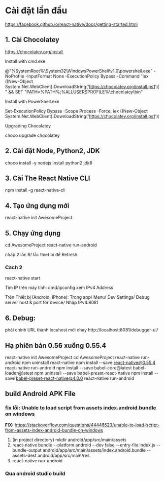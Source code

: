 # Cài đặt lần đầu

https://facebook.github.io/react-native/docs/getting-started.html

## 1. Cài Chocolatey

https://chocolatey.org/install

Install with cmd.exe

@"%SystemRoot%\System32\WindowsPowerShell\v1.0\powershell.exe" -NoProfile -InputFormat None -ExecutionPolicy Bypass -Command "iex ((New-Object System.Net.WebClient).DownloadString('https://chocolatey.org/install.ps1'))" && SET "PATH=%PATH%;%ALLUSERSPROFILE%\chocolatey\bin"

Install with PowerShell.exe

Set-ExecutionPolicy Bypass -Scope Process -Force; iex ((New-Object System.Net.WebClient).DownloadString('https://chocolatey.org/install.ps1'))

Upgrading Chocolatey

choco upgrade chocolatey

## 2. Cài đặt Node, Python2, JDK

choco install -y nodejs.install python2 jdk8

## 3. Cài The React Native CLI

npm install -g react-native-cli

## 4. Tạo ứng dụng mới

react-native init AwesomeProject

## 5. Chạy ứng dụng

cd AwesomeProject
react-native run-android

nhấp 2 lần R/ lắc thiet bi để Refresh

### Cach 2

react-native start

Tìm IP trên máy tính: 
cmd/ipconfig
xem IPv4 Address

Trên Thiết bị (Android, iPhone):
Trong app/ Menu/ Dev Settings/ Debug server host & port for device/ 
Nhập IPv4:8081

## 6. Debug:

phải chỉnh URL thành locahost mới chạy
http://localhost:8081/debugger-ui/

## Hạ phiên bản 0.56 xuống 0.55.4

react-native init AwesomeProject
cd AwesomeProject
react-native run-android
npm uninstall react-native
npm install --save react-native@0.55.4
react-native run-android
npm install --save babel-core@latest babel-loader@latest
npm uninstall --save babel-preset-react-native
npm install --save babel-preset-react-native@4.0.0
react-native run-android

## build Android APK File

### fix lỗi: Unable to load script from assets index.android.bundle on windows

**FIX:**
https://stackoverflow.com/questions/44446523/unable-to-load-script-from-assets-index-android-bundle-on-windows

1. (in project directory) mkdir android/app/src/main/assets
2. react-native bundle --platform android --dev false --entry-file index.js --bundle-output android/app/src/main/assets/index.android.bundle --assets-dest android/app/src/main/res
3. react-native run-android

### Qua android studio build